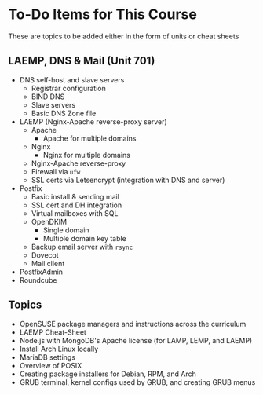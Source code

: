 # To-Do Items for This Course
These are topics to be added either in the form of units or cheat sheets

## LAEMP, DNS & Mail (Unit 701)
- DNS self-host and slave servers
  - Registrar configuration
  - BIND DNS
  - Slave servers
  - Basic DNS Zone file
- LAEMP (Nginx-Apache reverse-proxy server)
  - Apache
    - Apache for multiple domains
  - Nginx
    - Nginx for multiple domains
  - Nginx-Apache reverse-proxy
  - Firewall via `ufw`
  - SSL certs via Letsencrypt (integration with DNS and server)
- Postfix
  - Basic install & sending mail
  - SSL cert and DH integration
  - Virtual mailboxes with SQL
  - OpenDKIM
    - Single domain
    - Multiple domain key table
  - Backup email server with `rsync`
  - Dovecot
  - Mail client
- PostfixAdmin
- Roundcube


## Topics
- OpenSUSE package managers and instructions across the curriculum
- LAEMP Cheat-Sheet
- Node.js with MongoDB's Apache license (for LAMP, LEMP, and LAEMP)
- Install Arch Linux locally
- MariaDB settings
- Overview of POSIX
- Creating package installers for Debian, RPM, and Arch
- GRUB terminal, kernel configs used by GRUB, and creating GRUB menus
